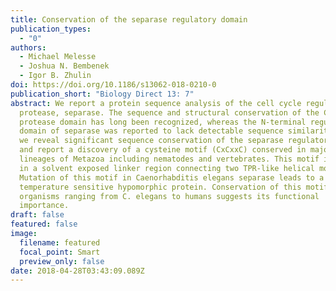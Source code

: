 ```yaml
---
title: Conservation of the separase regulatory domain
publication_types:
  - "0"
authors:
  - Michael Melesse
  - Joshua N. Bembenek
  - Igor B. Zhulin
doi: https://doi.org/10.1186/s13062-018-0210-0
publication_short: "Biology Direct 13: 7"
abstract: We report a protein sequence analysis of the cell cycle regulatory
  protease, separase. The sequence and structural conservation of the C-terminal
  protease domain has long been recognized, whereas the N-terminal regulatory
  domain of separase was reported to lack detectable sequence similarity. Here
  we reveal significant sequence conservation of the separase regulatory domain
  and report a discovery of a cysteine motif (CxCxxC) conserved in major
  lineages of Metazoa including nematodes and vertebrates. This motif is found
  in a solvent exposed linker region connecting two TPR-like helical motifs.
  Mutation of this motif in Caenorhabditis elegans separase leads to a
  temperature sensitive hypomorphic protein. Conservation of this motif in
  organisms ranging from C. elegans to humans suggests its functional
  importance.
draft: false
featured: false
image:
  filename: featured
  focal_point: Smart
  preview_only: false
date: 2018-04-28T03:43:09.089Z
---
```

